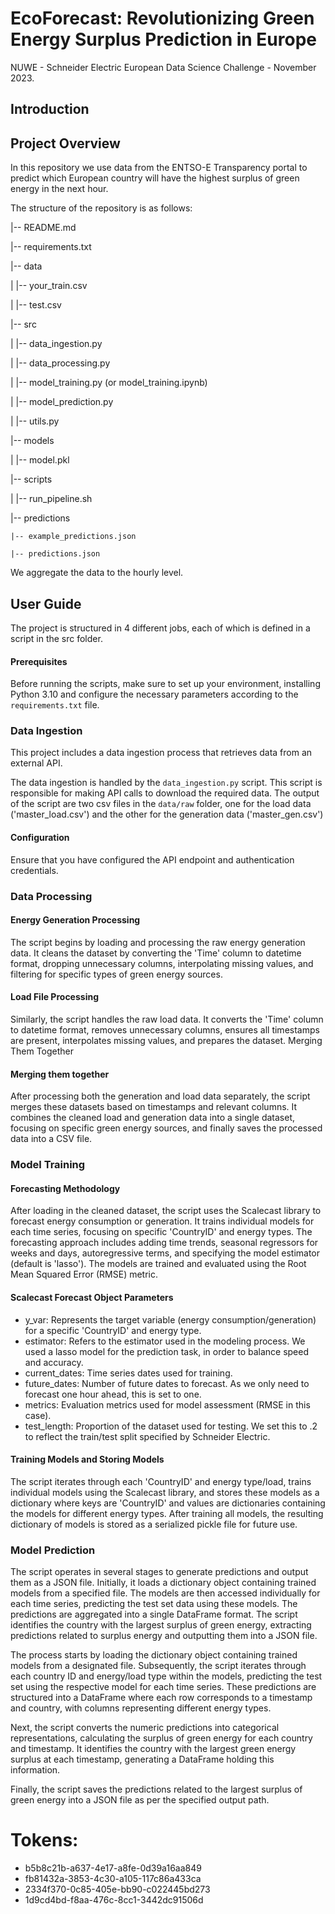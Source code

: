 # EcoForecast: Revolutionizing Green Energy Surplus Prediction in Europe
NUWE - Schneider Electric European Data Science Challenge - November 2023.

## Introduction



## Project Overview 

In this repository we use data from the ENTSO-E Transparency portal to predict which European country will have the highest surplus of green energy in the next hour.

The structure of the repository is as follows:



|-- README.md

|-- requirements.txt

|-- data

|   |-- your_train.csv

|   |-- test.csv

|-- src

|   |-- data_ingestion.py

|   |-- data_processing.py

|   |-- model_training.py (or model_training.ipynb)

|   |-- model_prediction.py

|   |-- utils.py

|-- models

|   |-- model.pkl

|-- scripts

|   |-- run_pipeline.sh

|-- predictions

    |-- example_predictions.json

    |-- predictions.json


We aggregate the data to the hourly level.

## User Guide

The project is structured in 4 different jobs, each of which is defined in a script in the src folder.

#### Prerequisites

Before running the scripts, make sure to set up your environment, installing Python 3.10 and configure the necessary parameters according to the `requirements.txt` file.


### Data Ingestion

This project includes a data ingestion process that retrieves data from an external API.

The data ingestion is handled by the `data_ingestion.py` script. This script is responsible for making API calls to download the required data. The output of the script are two csv files in the `data/raw` folder, one for the load data ('master_load.csv') and the other for the generation data ('master_gen.csv')


#### Configuration

Ensure that you have configured the API endpoint and authentication credentials.

### Data Processing

#### Energy Generation Processing

The script begins by loading and processing the raw energy generation data. It cleans the dataset by converting the 'Time' column to datetime format, dropping unnecessary columns, interpolating missing values, and filtering for specific types of green energy sources.

#### Load File Processing

Similarly, the script handles the raw load data. It converts the 'Time' column to datetime format, removes unnecessary columns, ensures all timestamps are present, interpolates missing values, and prepares the dataset.
Merging Them Together

#### Merging them together
After processing both the generation and load data separately, the script merges these datasets based on timestamps and relevant columns. It combines the cleaned load and generation data into a single dataset, focusing on specific green energy sources, and finally saves the processed data into a CSV file.

### Model Training

#### Forecasting Methodology

After loading in the cleaned dataset, the script uses the Scalecast library to forecast energy consumption or generation. It trains individual models for each time series, focusing on specific 'CountryID' and energy types. The forecasting approach includes adding time trends, seasonal regressors for weeks and days, autoregressive terms, and specifying the model estimator (default is 'lasso'). The models are trained and evaluated using the Root Mean Squared Error (RMSE) metric.

#### Scalecast Forecast Object Parameters
- y_var: Represents the target variable (energy consumption/generation) for a specific 'CountryID' and energy type.
- estimator: Refers to the estimator used in the modeling process. We used a lasso model for the prediction task, in order to balance speed and accuracy.
- current_dates: Time series dates used for training.
- future_dates: Number of future dates to forecast. As we only need to forecast one hour ahead, this is set to one.
- metrics: Evaluation metrics used for model assessment (RMSE in this case).
- test_length: Proportion of the dataset used for testing. We set this to .2 to reflect the train/test split specified by Schneider Electric.

#### Training Models and Storing Models

The script iterates through each 'CountryID' and energy type/load, trains individual models using the Scalecast library, and stores these models as a dictionary where keys are 'CountryID' and values are dictionaries containing the models for different energy types. After training all models, the resulting dictionary of models is stored as a serialized pickle file for future use.

### Model Prediction

The script operates in several stages to generate predictions and output them as a JSON file. Initially, it loads a dictionary object containing trained models from a specified file. The models are then accessed individually for each time series, predicting the test set data using these models. The predictions are aggregated into a single DataFrame format. The script identifies the country with the largest surplus of green energy, extracting predictions related to surplus energy and outputting them into a JSON file.

The process starts by loading the dictionary object containing trained models from a designated file. Subsequently, the script iterates through each country ID and energy/load type within the models, predicting the test set using the respective model for each time series. These predictions are structured into a DataFrame where each row corresponds to a timestamp and country, with columns representing different energy types.

Next, the script converts the numeric predictions into categorical representations, calculating the surplus of green energy for each country and timestamp. It identifies the country with the largest green energy surplus at each timestamp, generating a DataFrame holding this information.

Finally, the script saves the predictions related to the largest surplus of green energy into a JSON file as per the specified output path.

# Tokens:
- b5b8c21b-a637-4e17-a8fe-0d39a16aa849
- fb81432a-3853-4c30-a105-117c86a433ca
- 2334f370-0c85-405e-bb90-c022445bd273
- 1d9cd4bd-f8aa-476c-8cc1-3442dc91506d
